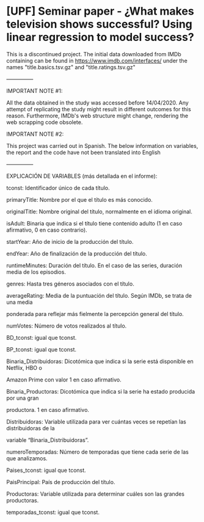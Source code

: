 # [UPF] Seminar paper - ¿What makes television shows successful? Using linear regression to model success?

This is a discontinued project. The initial data downloaded from IMDb containing can be found in https://www.imdb.com/interfaces/ under the names "title.basics.tsv.gz" and "title.ratings.tsv.gz"

—————

IMPORTANT NOTE #1:

All the data obtained in the study was accessed before 14/04/2020. Any attempt of replicating the study might result in different outcomes for this reason. Furthermore, IMDb's web structure might change, rendering the web scrapping code obsolete.

IMPORTANT NOTE #2: 

This project was carried out in Spanish. The below information on variables, the report and the code have not been translated into English

—————

EXPLICACIÓN DE VARIABLES (más detallada en el informe):

tconst: Identificador único de cada título.

primaryTitle: Nombre por el que el título es más conocido.

originalTitle: Nombre original del título, normalmente en el idioma original.

isAdult: Binaria que indica si el título tiene contenido adulto (1 en caso afirmativo, 0 en caso
contrario).

startYear: Año de inicio de la producción del título.

endYear: Año de finalización de la producción del título.

runtimeMinutes: Duración del título. En el caso de las series, duración media de los episodios.

genres: Hasta tres géneros asociados con el título.

averageRating: Media de la puntuación del título. Según IMDb, se trata de una media

ponderada para reflejar más fielmente la percepción general del título.

numVotes: Número de votos realizados al título.

BD_tconst: igual que tconst.

BP_tconst: igual que tconst.

Binaria_Distribuidoras: Dicotómica que indica si la serie está disponible en Netflix, HBO o

Amazon Prime con valor 1 en caso afirmativo.

Binaria_Productoras: Dicotómica que indica si la serie ha estado producida por una gran

productora. 1 en caso afirmativo.

Distribuidoras: Variable utilizada para ver cuántas veces se repetían las distribuidoras de la

variable “Binaria_Distribuidoras”.

numeroTemporadas: Número de temporadas que tiene cada serie de las que analizamos.

Paises_tconst: igual que tconst.

PaisPrincipal: País de producción del título.

Productoras: Variable utilizada para determinar cuáles son las grandes productoras.

temporadas_tconst: igual que tconst.
